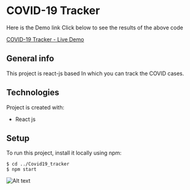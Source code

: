# COVID-19 Tracker
Here is the Demo link 
Click below to see the results of the above code

[COVID-19 Tracker - Live Demo](https://covid19szx.netlify.app/)

## General info
This project is react-js based In which you can track the COVID cases.
	
## Technologies
Project is created with:
* React js
	
## Setup
To run this project, install it locally using npm:
```
$ cd ../Covid19_tracker
$ npm start
```

![Alt text](relative/path/to/Screenshot(47).png?raw=true "Title")
